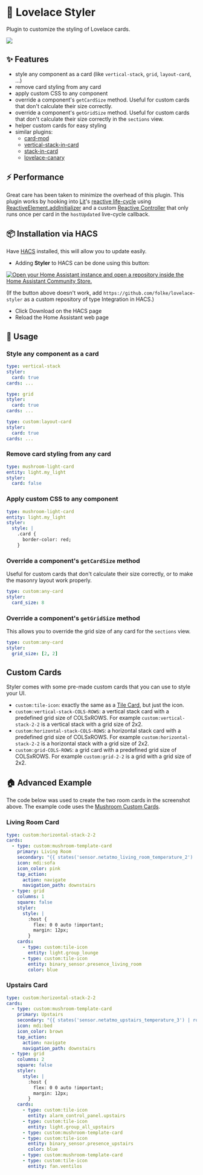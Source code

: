 # 🎨 Lovelace Styler

Plugin to customize the styling of Lovelace cards.

<img src="https://github.com/folke/lovelace-styler/assets/292349/6314dc34-4750-4cf4-b7b4-c3d0b6132486">

## ✨ Features

- style any component as a card (like `vertical-stack`, `grid`, `layout-card`, ...)
- remove card styling from any card
- apply custom CSS to any component
- override a component's `getCardSize` method.
  Useful for custom cards that don't calculate their size correctly.
- override a component's `getGridSize` method.
  Useful for custom cards that don't calculate their size correctly in the `sections` view.
- helper custom cards for easy styling
- similar plugins:
  - [card-mod](https://github.com/thomasloven/lovelace-card-mod)
  - [vertical-stack-in-card](https://github.com/ofekashery/vertical-stack-in-card)
  - [stack-in-card](https://github.com/custom-cards/stack-in-card)
  - [lovelace-canary](https://github.com/jcwillox/lovelace-canary)

## ⚡ Performance

Great care has been taken to minimize the overhead of this plugin.
This plugin works by hooking into [Lit](https://lit.dev)'s [reactive life-cycle](https://lit.dev/docs/components/lifecycle/#reactive-update-cycle)
using [ReactiveElement.addInitializer](https://lit.dev/docs/components/lifecycle/#addInitializer)
and a custom [Reactive Controller](https://lit.dev/docs/composition/controllers/#lifecycle)
that only runs once per card in the `hostUpdated` live-cycle callback.

## 📦 Installation via HACS

Have [HACS](https://hacs.xyz/) installed, this will allow you to update easily.

- Adding **Styler** to HACS can be done using this button:

[![Open your Home Assistant instance and open a repository inside the Home Assistant Community Store.](https://my.home-assistant.io/badges/hacs_repository.svg)](https://my.home-assistant.io/redirect/hacs_repository/?owner=folke&repository=lovelace-styler&category=plugin)

(If the button above doesn't work, add `https://github.com/folke/lovelace-styler` as a custom repository of type Integration in HACS.)

- Click Download on the HACS page
- Reload the Home Assistant web page

## 🚀 Usage

### Style any component as a card

```yaml
type: vertical-stack
styler:
  card: true
cards: ...

type: grid
styler:
  card: true
cards: ...

type: custom:layout-card
styler:
  card: true
cards: ...

```

### Remove card styling from any card

```yaml
type: mushroom-light-card
entity: light.my_light
styler:
  card: false
```

### Apply custom CSS to any component

```yaml
type: mushroom-light-card
entity: light.my_light
styler:
  style: |
    .card {
      border-color: red;
    }
```

### Override a component's `getCardSize` method

Useful for custom cards that don't calculate their size correctly,
or to make the masonry layout work properly.

```yaml
type: custom:any-card
styler:
  card_size: 8
```

### Override a component's `getGridSize` method

This allows you to override the grid size of any card for the `sections` view.

```yaml
type: custom:any-card
styler:
  grid_size: [2, 2]
```

## Custom Cards

Styler comes with some pre-made custom cards that you can use to style your UI.

- `custom:tile-icon`: exactly the same as a [Tile Card](https://www.home-assistant.io/dashboards/tile/), but just the icon.
- `custom:vertical-stack-COLS-ROWS`: a vertical stack card with a predefined grid size of COLSxROWS.
  For example `custom:vertical-stack-2-2` is a vertical stack with a grid size of 2x2.
- `custom:horizontal-stack-COLS-ROWS`: a horizontal stack card with a predefined grid size of COLSxROWS.
  For example `custom:horizontal-stack-2-2` is a horizontal stack with a grid size of 2x2.
- `custom:grid-COLS-ROWS`: a grid card with a predefined grid size of COLSxROWS.
  For example `custom:grid-2-2` is a grid with a grid size of 2x2.

## 🏠 Advanced Example

The code below was used to create the two room cards in the screenshot above.
The example code uses the [Mushroom Custom Cards](https://github.com/piitaya/lovelace-mushroom).

### Living Room Card

```yaml
type: custom:horizontal-stack-2-2
cards:
  - type: custom:mushroom-template-card
    primary: Living Room
    secondary: "{{ states('sensor.netatmo_living_room_temperature_2') | round(0) }} °C"
    icon: mdi:sofa
    icon_color: pink
    tap_action:
      action: navigate
      navigation_path: downstairs
  - type: grid
    columns: 1
    square: false
    styler:
      style: |
        :host {
          flex: 0 0 auto !important;
          margin: 12px;
        }
    cards:
      - type: custom:tile-icon
        entity: light.group_lounge
      - type: custom:tile-icon
        entity: binary_sensor.presence_living_room
        color: blue
```

### Upstairs Card

```yaml
type: custom:horizontal-stack-2-2
cards:
  - type: custom:mushroom-template-card
    primary: Upstairs
    secondary: "{{ states('sensor.netatmo_upstairs_temperature_3') | round(0) }} °C"
    icon: mdi:bed
    icon_color: brown
    tap_action:
      action: navigate
      navigation_path: downstairs
  - type: grid
    columns: 2
    square: false
    styler:
      style: |
        :host {
          flex: 0 0 auto !important;
          margin: 12px;
        }
    cards:
      - type: custom:tile-icon
        entity: alarm_control_panel.upstairs
      - type: custom:tile-icon
        entity: light.group_all_upstairs
      - type: custom:mushroom-template-card
      - type: custom:tile-icon
        entity: binary_sensor.presence_upstairs
        color: blue
      - type: custom:mushroom-template-card
      - type: custom:tile-icon
        entity: fan.ventilos
```
